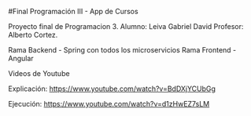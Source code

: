 #Final Programación III - App de Cursos

Proyecto final de Programacion 3.
Alumno: Leiva Gabriel David
Profesor: Alberto Cortez.

Rama Backend - Spring con todos los microservicios
Rama Frontend - Angular


Videos de Youtube

Explicación:
https://www.youtube.com/watch?v=BdDXjYCUbGg

Ejecución:
https://www.youtube.com/watch?v=d1zHwEZ7sLM
